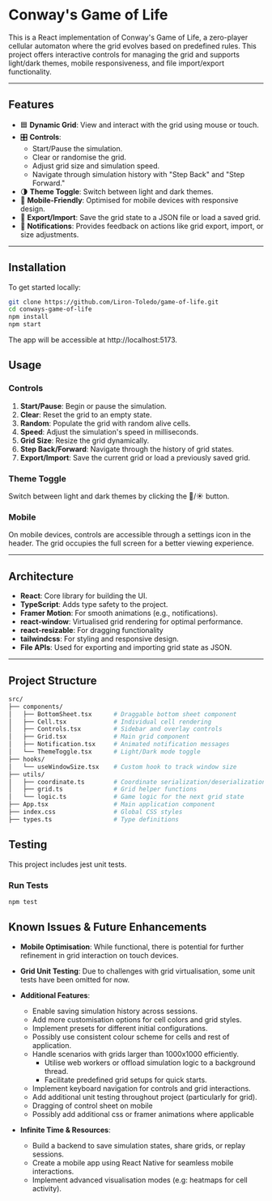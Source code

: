 # Conway's Game of Life

This is a React implementation of Conway's Game of Life, a zero-player cellular automaton where the grid evolves based on predefined rules. This project offers interactive controls for managing the grid and supports light/dark themes, mobile responsiveness, and file import/export functionality.

---

## Features

- 🟦 **Dynamic Grid**: View and interact with the grid using mouse or touch.
- 🎛️ **Controls**:
  - Start/Pause the simulation.
  - Clear or randomise the grid.
  - Adjust grid size and simulation speed.
  - Navigate through simulation history with "Step Back" and "Step Forward."
- 🌗 **Theme Toggle**: Switch between light and dark themes.
- 📱 **Mobile-Friendly**: Optimised for mobile devices with responsive design.
- 📁 **Export/Import**: Save the grid state to a JSON file or load a saved grid.
- 🔔 **Notifications**: Provides feedback on actions like grid export, import, or size adjustments.

---

## Installation

To get started locally:

   ```bash
   git clone https://github.com/Liron-Toledo/game-of-life.git
   cd conways-game-of-life
   npm install
   npm start
   ```
The app will be accessible at http://localhost:5173.

## Usage

### Controls
1. **Start/Pause**: Begin or pause the simulation.
2. **Clear**: Reset the grid to an empty state.
3. **Random**: Populate the grid with random alive cells.
4. **Speed**: Adjust the simulation's speed in milliseconds.
5. **Grid Size**: Resize the grid dynamically.
6. **Step Back/Forward**: Navigate through the history of grid states.
7. **Export/Import**: Save the current grid or load a previously saved grid.

### Theme Toggle
Switch between light and dark themes by clicking the 🌙/☀️ button.

### Mobile
On mobile devices, controls are accessible through a settings icon in the header. The grid occupies the full screen for a better viewing experience.

---

## Architecture

- **React**: Core library for building the UI.
- **TypeScript**: Adds type safety to the project.
- **Framer Motion**: For smooth animations (e.g., notifications).
- **react-window**: Virtualised grid rendering for optimal performance.
- **react-resizable**: For dragging functionality
- **tailwindcss**: For styling and responsive design.
- **File APIs**: Used for exporting and importing grid state as JSON.

---

## Project Structure

```bash
src/
├── components/
│   ├── BottomSheet.tsx      # Draggable bottom sheet component
│   ├── Cell.tsx             # Individual cell rendering
│   ├── Controls.tsx         # Sidebar and overlay controls
│   ├── Grid.tsx             # Main grid component
│   ├── Notification.tsx     # Animated notification messages
│   └── ThemeToggle.tsx      # Light/Dark mode toggle
├── hooks/
│   └── useWindowSize.tsx    # Custom hook to track window size
├── utils/
│   ├── coordinate.ts        # Coordinate serialization/deserialization
│   ├── grid.ts              # Grid helper functions
│   └── logic.ts             # Game logic for the next grid state
├── App.tsx                  # Main application component
├── index.css                # Global CSS styles
├── types.ts                 # Type definitions
```

## Testing

This project includes jest unit tests.

### Run Tests

```bash
npm test
```

## Known Issues & Future Enhancements

- **Mobile Optimisation**: While functional, there is potential for further refinement in grid interaction on touch devices.
- **Grid Unit Testing**: Due to challenges with grid virtualisation, some unit tests have been omitted for now.

- **Additional Features**:
  - Enable saving simulation history across sessions.
  - Add more customisation options for cell colors and grid styles.
  - Implement presets for different initial configurations.
  - Possibly use consistent colour scheme for cells and rest of application.
  - Handle scenarios with grids larger than 1000x1000 efficiently.
	- Utilise web workers or offload simulation logic to a background thread.
	- Facilitate predefined grid setups for quick starts.
  - Implement keyboard navigation for controls and grid interactions.
  - Add additional unit testing throughout project (particularly for grid).
  - Dragging of control sheet on mobile
  - Possibly add additional css or framer animations where applicable
- **Infinite Time & Resources**:
  - Build a backend to save simulation states, share grids, or replay sessions.
  - Create a mobile app using React Native for seamless mobile interactions.
  - Implement advanced visualisation modes (e.g: heatmaps for cell activity).
